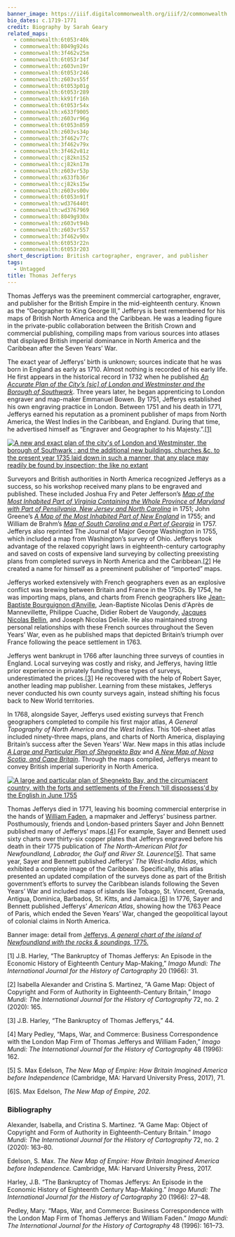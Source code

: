 ```yaml
---
banner_image: https://iiif.digitalcommonwealth.org/iiif/2/commonwealth:kk91fr17s/1594,839,3444,1655/,1200/0/default.jpg
bio_dates: c.1719-1771
credit: Biography by Sarah Geary
related_maps:
  - commonwealth:6t053r40k
  - commonwealth:8049g924s
  - commonwealth:3f462v25m
  - commonwealth:6t053r34f
  - commonwealth:z603vn19r
  - commonwealth:6t053r246
  - commonwealth:z603vs55f
  - commonwealth:6t053p01g
  - commonwealth:6t053r289
  - commonwealth:kk91fr16h
  - commonwealth:6t053r54x
  - commonwealth:x633f9005
  - commonwealth:z603vr96g
  - commonwealth:6t053n859
  - commonwealth:z603vs34p
  - commonwealth:3f462v77c
  - commonwealth:3f462v79x
  - commonwealth:3f462v81z
  - commonwealth:cj82kn152
  - commonwealth:cj82kn17m
  - commonwealth:z603vr53p
  - commonwealth:x633fb36r
  - commonwealth:cj82ks15w
  - commonwealth:z603vs00v
  - commonwealth:6t053n91f
  - commonwealth:wd376440t
  - commonwealth:wd3767969
  - commonwealth:8049g930x
  - commonwealth:z603vt94b
  - commonwealth:z603vr557
  - commonwealth:3f462v90x
  - commonwealth:6t053r22n
  - commonwealth:6t053r203
short_description: British cartographer, engraver, and publisher
tags:
  - Untagged
title: Thomas Jefferys
---
```


Thomas Jefferys was the preeminent commercial cartographer, engraver, and publisher for the British Empire in the mid-eighteenth century. Known as the “Geographer to King George III,” Jefferys is best remembered for his maps of British North America and the Caribbean. He was a leading figure in the private-public collaboration between the British Crown and commercial publishing, compiling maps from various sources into atlases that displayed British imperial dominance in North America and the Caribbean after the Seven Years’ War.

The exact year of Jefferys’ birth is unknown; sources indicate that he was born in England as early as 1710. Almost nothing is recorded of his early life. He first appears in the historical record in 1732 when he published _[An Accurate Plan of the City’s \[sic\] of London and Westminster and the Borough of Southwark](https://collections.leventhalmap.org/search/commonwealth:4m90fn31g)_. Three years later, he began apprenticing to London engraver and map-maker Emmanuel Bowen. By 1751, Jefferys established his own engraving practice in London. Between 1751 and his death in 1771, Jefferys earned his reputation as a prominent publisher of maps from North America, the West Indies in the Caribbean, and England. During that time, he advertised himself as “Engraver and Geographer to his Majesty.”.[\[1\]](#fn1)

[![A new and exact plan of the city's of London and Westminster, the borough of Southwark : and the additional new buildings, churches &c. to the present year 1735 laid down in such a manner, that any place may readily be found by inspection; the like no extant](https://iiif.digitalcommonwealth.org/iiif/2/commonwealth:4m90fn32r/2219,4380,10194,3827/pct:50/0/default.jpg "A detail showing the river Thames from Jefferys' map \"A new and exact plan and the city's of London and Westminster, the borough of Southwark...\"")](https://collections.leventhalmap.org/search/commonwealth:4m90fn31g)

Surveyors and British authorities in North America recognized Jefferys as a success, so his workshop received many plans to be engraved and published. These included Joshua Fry and Peter Jefferson’s _[Map of the Most Inhabited Part of Virginia Containing the Whole Province of Maryland with Part of Pensilvania, New Jersey and North Carolina](/maps/commonwealth:z603vr10w/)_ in 1751; John Greene’s _[A Map of the Most Inhabited Part of New England](/maps/commonwealth:3f462v79x/)_ in 1755; and William de Brahm’s _[Map of South Carolina and a Part of Georgia](/maps/commonwealth:z603vs34p/)_ in 1757. Jefferys also reprinted The Journal of Major George Washington in 1755, which included a map from Washington’s survey of Ohio. Jefferys took advantage of the relaxed copyright laws in eighteenth-century cartography and saved on costs of expensive land surveying by collecting preexisting plans from completed surveys in North America and the Caribbean.[\[2\]](#fn2) He created a name for himself as a preeminent publisher of “imported” maps.

Jefferys worked extensively with French geographers even as an explosive conflict was brewing between Britain and France in the 1750s. By 1754, he was importing maps, plans, and charts from French geographers like [Jean-Baptiste Bourguignon d’Anville](jean-baptiste-bourguignon-d-anville), Jean-Baptiste Nicolas Denis d'Après de Mannevillette, Philippe Cuache, Didier Robert de Vaugondy, [Jacques Nicolas Bellin](jacques-nicolas-bellin), and Joseph Nicolas Delisle. He also maintained strong personal relationships with these French sources throughout the Seven Years’ War, even as he published maps that depicted Britain’s triumph over France following the peace settlement in 1763.

Jefferys went bankrupt in 1766 after launching three surveys of counties in England. Local surveying was costly and risky, and Jefferys, having little prior experience in privately funding these types of surveys, underestimated the prices.[\[3\]](#fn3) He recovered with the help of Robert Sayer, another leading map publisher. Learning from these mistakes, Jefferys never conducted his own county surveys again, instead shifting his focus back to New World territories.

In 1768, alongside Sayer, Jefferys used existing surveys that French geographers completed to compile his first major atlas, _A General Topography of North America and the West Indies_. This 106-sheet atlas included ninety-three maps, plans, and charts of North America, displaying Britain’s success after the Seven Years’ War. New maps in this atlas include _[A Large and Particular Plan of Shegnekto Bay](/maps/commonwealth:6t053n859/)_ and _[A New Map of Nova Scotia, and Cape Britain](/maps/commonwealth:cj82ks15w/)_. Through the maps compiled, Jefferys meant to convey British imperial superiority in North America.

[![A large and particular plan of Shegnekto Bay, and the circumjacent country, with the forts and settlements of the French 'till dispossess'd by the English in June 1755](https://iiif.digitalcommonwealth.org/iiif/2/commonwealth:6t053n86k/879,2295,6914,3188/pct:50/0/default.jpg "A detail of Shegnetko Bay from Jefferys' first major atlas")](/maps/commonwealth:6t053n859/)

Thomas Jefferys died in 1771, leaving his booming commercial enterprise in the hands of [William Faden](/people/william-faden/), a mapmaker and Jefferys’ business partner. Posthumously, friends and London-based printers Sayer and John Bennett published many of Jefferys’ maps.[\[4\]](#fn4) For example, Sayer and Bennett used sixty charts over thirty-six copper plates that Jefferys engraved before his death in their 1775 publication of _The North-American Pilot for Newfoundland, Labrador, the Gulf and River St. Laurence_[\[5\]](#fn5). That same year, Sayer and Bennett published Jefferys’ _The West-India Atlas_, which exhibited a complete image of the Caribbean. Specifically, this atlas presented an updated compilation of the surveys done as part of the British government’s efforts to survey the Caribbean islands following the Seven Years’ War and included maps of islands like Tobago, St. Vincent, Grenada, Antigua, Dominica, Barbados, St. Kitts, and Jamaica.[\[6\]](#fn6) In 1776, Sayer and Bennett published Jefferys’ _American Atlas_, showing how the 1763 Peace of Paris, which ended the Seven Years’ War, changed the geopolitical layout of colonial claims in North America.

Banner image: detail from [Jefferys, _A general chart of the island of Newfoundland with the rocks & soundings_, 1775.](/maps/commonwealth:kk91fr16h)

<a name="fn1"></a>\[1\] J.B. Harley, “The Bankruptcy of Thomas Jefferys: An Episode in the Economic History of Eighteenth Century Map-Making,” _Imago Mundi: The International Journal for the History of Cartography_ 20 (1966): 31.

<a name="fn2"></a>\[2\] Isabella Alexander and Cristina S. Martinez, “A Game Map: Object of Copyright and Form of Authority in Eighteenth-Century Britain,” _Imago Mundi: The International Journal for the History of Cartography_ 72, no. 2 (2020): 165.

<a name="fn3"></a>\[3\] J.B. Harley, “The Bankruptcy of Thomas Jefferys,” 44.

<a name="fn4"></a>\[4\] Mary Pedley, “Maps, War, and Commerce: Business Correspondence with the London Map Firm of Thomas Jefferys and William Faden,” _Imago Mundi: The International Journal for the History of Cartography_ 48 (1996): 162.

<a name="fn5"></a>\[5\] S. Max Edelson, _The New Map of Empire: How Britain Imagined America before Independence_ (Cambridge, MA: Harvard University Press, 2017), 71.

<a name="fn6"></a>\[6\]S. Max Edelson, _The New Map of Empire, 202._

### Bibliography

Alexander, Isabella, and Cristina S. Martinez. “A Game Map: Object of Copyright and Form of Authority in Eighteenth-Century Britain.” _Imago Mundi: The International Journal for the History of Cartography_ 72, no. 2 (2020): 163–80.

Edelson, S. Max. _The New Map of Empire: How Britain Imagined America before Independence._ Cambridge, MA: Harvard University Press, 2017.

Harley, J.B. “The Bankruptcy of Thomas Jefferys: An Episode in the Economic History of Eighteenth Century Map-Making.” _Imago Mundi: The International Journal for the History of Cartography_ 20 (1966): 27–48.

Pedley, Mary. “Maps, War, and Commerce: Business Correspondence with the London Map Firm of Thomas Jefferys and William Faden.” _Imago Mundi: The International Journal for the History of Cartography_ 48 (1996): 161–73.
